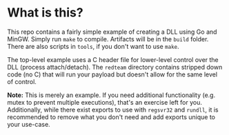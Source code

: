 # What is this?

This repo contains a fairly simple example of creating a DLL using Go
and MinGW. Simply run `make` to compile. Artifacts will be in the
`build` folder. There are also scripts in `tools`, if you don't want
to use `make`.

The top-level example uses a C header file for lower-level control
over the DLL (process attach/detach). The `redteam` directory contains
stripped down code (no C) that will run your payload but doesn't allow
for the same level of control.

**Note:** This is merely an example. If you need additional
functionality (e.g. mutex to prevent multiple executions), that's an
exercise left for you. Additionally, while there exist exports to use
with `regsvr32` and `rundll`, it is recommended to remove what you
don't need and add exports unique to your use-case.
